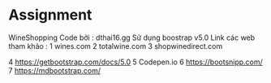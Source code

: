 # Assignment
WineShopping 
Code bởi : dthai16.gg
Sử dụng boostrap v5.0
Link các web tham khảo : 
1 wines.com
2 totalwine.com
3 shopwinedirect.com

4 https://getbootstrap.com/docs/5.0
5 Codepen.io
6 https://bootsnipp.com/
7 https://mdbootstrap.com/
